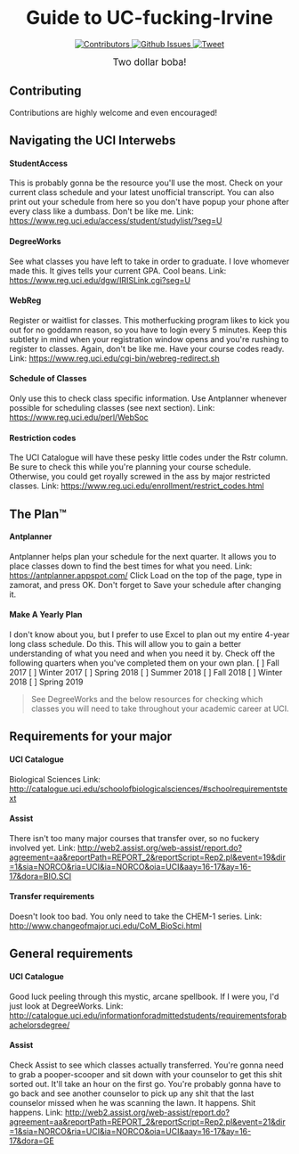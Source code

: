 <big><h1 align="center">Guide to UC-fucking-Irvine</h1></big>

<p align="center">
  <a href="#">
    <img src="https://img.shields.io/github/contributors/puradox/uci-guide.svg" alt="Contributors">
  </a>

  <a href="https://github.com/puradox/uci-guide/issues">
    <img src="https://img.shields.io/github/issues/puradox/uci-guide.svg" alt="Github Issues">
  </a>

  <a href="#">
    <img src="https://img.shields.io/twitter/url/http/shields.io.svg?style=social" alt="Tweet">
  </a>
</p>

<p align="center"><big>
Two dollar boba!
</big></p>

## Contributing

Contributions are highly welcome and even encouraged!

## Navigating the UCI Interwebs

#### StudentAccess
This is probably gonna be the resource you'll use the most. Check on your current class schedule and your latest unofficial transcript. You can also print out your schedule from here so you don't have popup your phone after every class like a dumbass. Don't be like me.
Link: https://www.reg.uci.edu/access/student/studylist/?seg=U

#### DegreeWorks
See what classes you have left to take in order to graduate. I love whomever made this. It gives tells your current GPA. Cool beans.
Link: https://www.reg.uci.edu/dgw/IRISLink.cgi?seg=U

#### WebReg
Register or waitlist for classes. This motherfucking program likes to kick you out for no goddamn reason, so you have to login every 5 minutes. Keep this subtlety in mind when your registration window opens and you're rushing to register to classes. Again, don't be like me. Have your course codes ready.
Link: https://www.reg.uci.edu/cgi-bin/webreg-redirect.sh

#### Schedule of Classes
Only use this to check class specific information. Use Antplanner whenever possible for scheduling classes (see next section).
Link: https://www.reg.uci.edu/perl/WebSoc

#### Restriction codes
The UCI Catalogue will have these pesky little codes under the Rstr column. Be sure to check this while you're planning your course schedule. Otherwise, you could get royally screwed in the ass by major restricted classes.
Link: https://www.reg.uci.edu/enrollment/restrict_codes.html

## The Plan:tm:

#### Antplanner
Antplanner helps plan your schedule for the next quarter. It allows you to place classes down to find the best times for what you need.
Link: https://antplanner.appspot.com/
Click Load on the top of the page, type in zamorat, and press OK.
Don't forget to Save your schedule after changing it.

#### Make A Yearly Plan
I don't know about you, but I prefer to use Excel to plan out my entire 4-year long class schedule. Do this. This will allow you to gain a better understanding of what you need and when you need it by. Check off the following quarters when you've completed them on your own plan.
 [ ] Fall 2017
 [ ] Winter 2017
 [ ] Spring 2018
 [ ] Summer 2018
 [ ] Fall 2018
 [ ] Winter 2018
 [ ] Spring 2019
 > See DegreeWorks and the below resources for checking which classes you will need to take throughout your academic career at UCI.

## Requirements for your major

#### UCI Catalogue
Biological Sciences
Link: http://catalogue.uci.edu/schoolofbiologicalsciences/#schoolrequirementstext

#### Assist
There isn't too many major courses that transfer over, so no fuckery involved yet.
Link: http://web2.assist.org/web-assist/report.do?agreement=aa&reportPath=REPORT_2&reportScript=Rep2.pl&event=19&dir=1&sia=NORCO&ria=UCI&ia=NORCO&oia=UCI&aay=16-17&ay=16-17&dora=BIO.SCI

#### Transfer requirements
Doesn't look too bad. You only need to take the CHEM-1 series.
Link: http://www.changeofmajor.uci.edu/CoM_BioSci.html

## General requirements

#### UCI Catalogue
Good luck peeling through this mystic, arcane spellbook. If I were you, I'd just look at DegreeWorks.
Link: http://catalogue.uci.edu/informationforadmittedstudents/requirementsforabachelorsdegree/

#### Assist
Check Assist to see which classes actually transferred. You're gonna need to grab a pooper-scooper and sit down with your counselor to get this shit sorted out. It'll take an hour on the first go. You're probably gonna have to go back and see another counselor to pick up any shit that the last counselor missed when he was scanning the lawn. It happens. Shit happens.
Link: http://web2.assist.org/web-assist/report.do?agreement=aa&reportPath=REPORT_2&reportScript=Rep2.pl&event=21&dir=1&sia=NORCO&ria=UCI&ia=NORCO&oia=UCI&aay=16-17&ay=16-17&dora=GE
